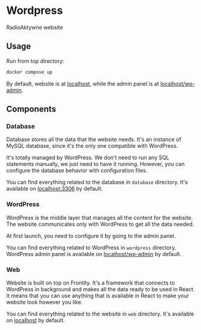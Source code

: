 # Wordpress

RadioAktywne website

## Usage

Run from top directory:

```sh
docker compose up
```

By default, website is at [localhost](http://localhost),
while the admin panel is at [localhost/wp-admin](http://localhost/wp-admin).

## Components

### Database

Database stores all the data that the website needs.
It's an instance of MySQL database,
since it's the only one compatible with WordPress.

It's totally managed by WordPress.
We don't need to run any SQL statements manually,
we just need to have it running.
However, you can configure the database behavior with configuration files.

You can find everything related to the database in `database` directory.
It's available on [localhost:3306](http://localhost:3306) by default.

### WordPress

WordPress is the middle layer that manages all the content for the website.
The website communicates only with WordPress to get all the data needed.

At first launch, you need to configure it by going to the admin panel.

You can find everything related to WordPress in `wordpress` directory.
WordPress admin panel is available
on [localhost/wp-admin](http://localhost/wp-admin) by
default.

### Web

Website is built on top on Frontity.
It's a framework that connects to WordPress in background
and makes all the data ready to be used in React.
It means that you can use anything that is available in React
to make your website look however you like.

You can find everything related to the website in `web` directory.
It's available on [localhost](http://localhost) by default.

